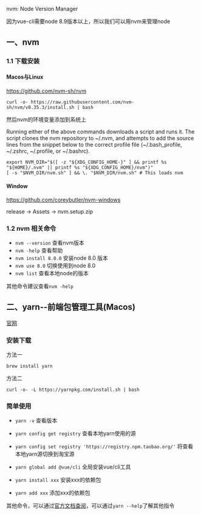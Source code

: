 nvm: Node Version Manager

因为vue-cli需要node 8.9版本以上，所以我们可以用nvm来管理node

## 一、nvm
### 1.1 下载安装
#### Macos与Linux


https://github.com/nvm-sh/nvm

```
curl -o- https://raw.githubusercontent.com/nvm-sh/nvm/v0.35.3/install.sh | bash
```

然后nvm的环境变量添加到系统上

Running either of the above commands downloads a script and runs it. The script clones the nvm repository to ~/.nvm, and attempts to add the source lines from the snippet below to the correct profile file (~/.bash_profile, ~/.zshrc, ~/.profile, or ~/.bashrc).


```
export NVM_DIR="$([ -z "${XDG_CONFIG_HOME-}" ] && printf %s "${HOME}/.nvm" || printf %s "${XDG_CONFIG_HOME}/nvm")"
[ -s "$NVM_DIR/nvm.sh" ] && \. "$NVM_DIR/nvm.sh" # This loads nvm
```



#### Window

https://github.com/coreybutler/nvm-windows

release -> Assets -> nvm.setup.zip

### 1.2 nvm 相关命令
* `nvm --version` 查看nvm版本
* `nvm -help` 查看帮助
* `nvm install 8.0.0` 安装node 8.0 版本
* `nvm use 8.0` 切换使用到node 8.0 
* `nvm list` 查看本地node的版本


其他命令建议查看`nvm -help` 

## 二、yarn--前端包管理工具(Macos)

[官网](https://classic.yarnpkg.com/zh-Hans/docs/install/#mac-stable)

### 安装下载
方法一

`brew install yarn`

方法二

```
curl -o- -L https://yarnpkg.com/install.sh | bash
```

### 简单使用
* `yarn -v` 查看版本
* `yarn config get registry` 查看本地yarn使用的源
* `yarn config set registry 'https://registry.npm.taobao.org/'` 将查看本地yarn源切换到淘宝源

* `yarn global add @vue/cli` 全局安装vue/cli工具
* `yarn install xxx` 安装xxx的依赖包
* `yarn add xxx` 添加xxx的依赖包

其他命令，可以通过[官方文档查阅](https://classic.yarnpkg.com/zh-Hans/docs)，可以通过`yarn --help`了解其他指令
